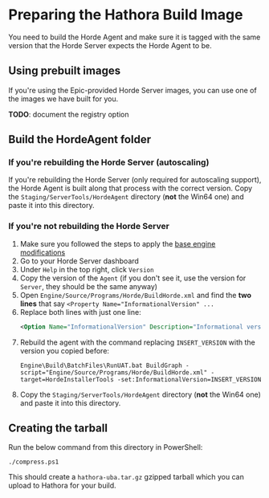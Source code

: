 # Preparing the Hathora Build Image

You need to build the Horde Agent and make sure it is tagged with the same version that the Horde Server expects the Horde Agent to be.

## Using prebuilt images

If you're using the Epic-provided Horde Server images, you can use one of the images we have built for you.

**TODO**: document the registry option

## Build the HordeAgent folder

### If you're rebuilding the Horde Server (autoscaling)

If you're rebuilding the Horde Server (only required for autoscaling support), the Horde Agent is built along that process with the correct version. Copy the `Staging/ServerTools/HordeAgent` directory (**not** the Win64 one) and paste it into this directory.

### If you're not rebuilding the Horde Server

1. Make sure you followed the steps to apply the [base engine modifications](../engine-modifications/overview.md)
1. Go to your Horde Server dashboard
1. Under `Help` in the top right, click `Version`
1. Copy the version of the `Agent` (if you don't see it, use the version for `Server`, they should be the same anyway)
1. Open `Engine/Source/Programs/Horde/BuildHorde.xml` and find the **two lines** that say `<Property Name="InformationalVersion" ...`
1. Replace both lines with just one line:
    ```xml
    <Option Name="InformationalVersion" Description="Informational version" DefaultValue="$(Version)-$(Change)"/>
    ```
1. Rebuild the agent with the command replacing `INSERT_VERSION` with the version you copied before:
    ```
    Engine\Build\BatchFiles\RunUAT.bat BuildGraph -script="Engine/Source/Programs/Horde/BuildHorde.xml" -target=HordeInstallerTools -set:InformationalVersion=INSERT_VERSION
    ```
1. Copy the `Staging/ServerTools/HordeAgent` directory (**not** the Win64 one) and paste it into this directory.

## Creating the tarball

Run the below command from this directory in PowerShell:

```
./compress.ps1
```

This should create a `hathora-uba.tar.gz` gzipped tarball which you can upload to Hathora for your build.
